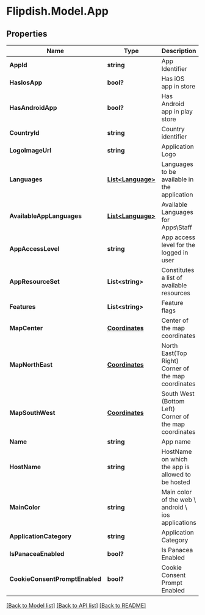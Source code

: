 # Flipdish.Model.App
## Properties

Name | Type | Description | Notes
------------ | ------------- | ------------- | -------------
**AppId** | **string** | App Identifier | [optional] 
**HasIosApp** | **bool?** | Has iOS app in store | [optional] 
**HasAndroidApp** | **bool?** | Has Android app in play store | [optional] 
**CountryId** | **string** | Country identifier | [optional] 
**LogoImageUrl** | **string** | Application Logo | [optional] 
**Languages** | [**List&lt;Language&gt;**](Language.md) | Languages to be available in the application | [optional] 
**AvailableAppLanguages** | [**List&lt;Language&gt;**](Language.md) | Available Languages for Apps\\Staff | [optional] 
**AppAccessLevel** | **string** | App access level for the logged in user | [optional] 
**AppResourceSet** | **List&lt;string&gt;** | Constitutes a list of available resources | [optional] 
**Features** | **List&lt;string&gt;** | Feature flags | [optional] 
**MapCenter** | [**Coordinates**](Coordinates.md) | Center of the map coordinates | [optional] 
**MapNorthEast** | [**Coordinates**](Coordinates.md) | North East(Top Right) Corner of the map coordinates | [optional] 
**MapSouthWest** | [**Coordinates**](Coordinates.md) | South West (Bottom Left) Corner of the map coordinates | [optional] 
**Name** | **string** | App name | [optional] 
**HostName** | **string** | HostName on which the app is allowed to be hosted | [optional] 
**MainColor** | **string** | Main color of the web \\ android \\ ios applications | [optional] 
**ApplicationCategory** | **string** | Application Category | [optional] 
**IsPanaceaEnabled** | **bool?** | Is Panacea Enabled | [optional] 
**CookieConsentPromptEnabled** | **bool?** | Cookie Consent Prompt Enabled | [optional] 

[[Back to Model list]](../README.md#documentation-for-models) [[Back to API list]](../README.md#documentation-for-api-endpoints) [[Back to README]](../README.md)

